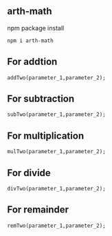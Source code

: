 ## arth-math
npm package install
```
npm i arth-math
```
## For addtion
```
addTwo(parameter_1,parameter_2);
```
## For subtraction
```
subTwo(parameter_1,parameter_2);
```
## For multiplication
```
mulTwo(parameter_1,parameter_2);
```
## For divide
```
divTwo(parameter_1,parameter_2);
```
## For remainder
```
remTwo(parameter_1,parameter_2);
```

